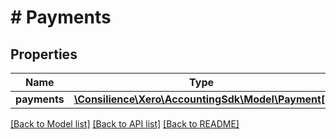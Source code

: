 # # Payments

## Properties

Name | Type | Description | Notes
------------ | ------------- | ------------- | -------------
**payments** | [**\Consilience\Xero\AccountingSdk\Model\Payment[]**](Payment.md) |  | [optional] 

[[Back to Model list]](../../README.md#documentation-for-models) [[Back to API list]](../../README.md#documentation-for-api-endpoints) [[Back to README]](../../README.md)


